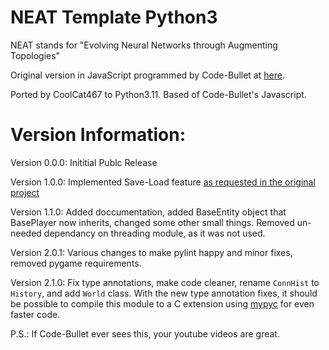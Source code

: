 # NEAT Template Python3
NEAT stands for "Evolving Neural Networks through Augmenting Topologies"

Original version in JavaScript programmed by Code-Bullet at [here](https://github.com/Code-Bullet/NEAT-Template-JavaScript).

Ported by CoolCat467 to Python3.11. Based of Code-Bullet's Javascript.


# Version Information:
Version 0.0.0: Inititial Publc Release

Version 1.0.0: Implemented Save-Load feature [as requested in the original project](https://github.com/Code-Bullet/NEAT-Template-JavaScript/issues/1)

Version 1.1.0: Added doccumentation, added BaseEntity object that BasePlayer now inherits, changed some other small things. Removed un-needed dependancy on threading module, as it was not used.

Version 2.0.1: Various changes to make pylint happy and minor fixes, removed pygame requirements.

Version 2.1.0: Fix type annotations, make code cleaner, rename `ConnHist` to `History`, and add `World` class. With the new type annotation fixes, it should be possible to compile this module to a C extension using [mypyc](https://mypyc.readthedocs.io/en/latest/introduction.html) for even faster code.


P.S.: If Code-Bullet ever sees this, your youtube videos are great.
